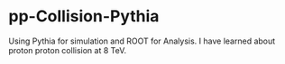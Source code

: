 # pp-Collision-Pythia
Using Pythia for simulation and ROOT for Analysis. I have learned about proton proton collision at 8 TeV. 

